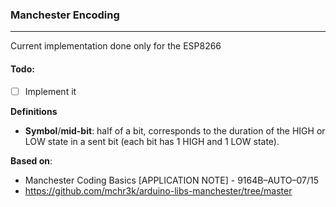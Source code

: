 ### Manchester Encoding

-------------

Current implementation done only for the ESP8266

#### Todo:
- [ ] Implement it

**Definitions**
- **Symbol**/**mid-bit**: half of a bit, corresponds to the duration of the HIGH or LOW state in a sent bit (each bit has 1 HIGH and 1 LOW state).


**Based on**: 
 - Manchester Coding Basics [APPLICATION NOTE] - 9164B–AUTO–07/15
 - https://github.com/mchr3k/arduino-libs-manchester/tree/master